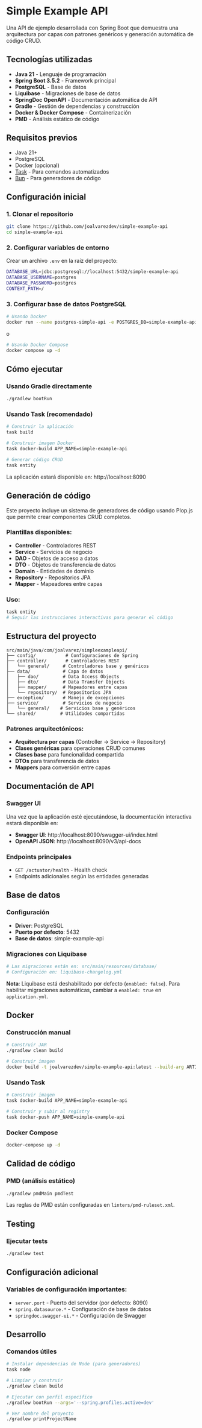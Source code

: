 # Simple Example API

Una API de ejemplo desarrollada con Spring Boot que demuestra una arquitectura por capas con patrones genéricos y generación automática de código CRUD.

## Tecnologías utilizadas

- **Java 21** - Lenguaje de programación
- **Spring Boot 3.5.2** - Framework principal
- **PostgreSQL** - Base de datos
- **Liquibase** - Migraciones de base de datos
- **SpringDoc OpenAPI** - Documentación automática de API
- **Gradle** - Gestión de dependencias y construcción
- **Docker & Docker Compose** - Containerización
- **PMD** - Análisis estático de código

## Requisitos previos

- Java 21+
- PostgreSQL
- Docker (opcional)
- [Task](https://github.com/go-task/task) - Para comandos automatizados
- [Bun](https://bun.sh/) - Para generadores de código

## Configuración inicial

### 1. Clonar el repositorio
```bash
git clone https://github.com/joalvarezdev/simple-example-api
cd simple-example-api
```

### 2. Configurar variables de entorno
Crear un archivo `.env` en la raíz del proyecto:
```bash
DATABASE_URL=jdbc:postgresql://localhost:5432/simple-example-api
DATABASE_USERNAME=postgres
DATABASE_PASSWORD=postgres
CONTEXT_PATH=/
```

### 3. Configurar base de datos PostgreSQL
```bash
# Usando Docker
docker run --name postgres-simple-api -e POSTGRES_DB=simple-example-api -e POSTGRES_USER=postgres -e POSTGRES_PASSWORD=postgres -p 5432:5432 -d postgres:15
```
o
```bash
# Usando Docker Compose
docker compose up -d
```

## Cómo ejecutar

### Usando Gradle directamente
```bash
./gradlew bootRun
```

### Usando Task (recomendado)
```bash
# Construir la aplicación
task build

# Construir imagen Docker
task docker-build APP_NAME=simple-example-api

# Generar código CRUD
task entity
```

La aplicación estará disponible en: http://localhost:8090

## Generación de código

Este proyecto incluye un sistema de generadores de código usando Plop.js que permite crear componentes CRUD completos.

### Plantillas disponibles:
- **Controller** - Controladores REST
- **Service** - Servicios de negocio
- **DAO** - Objetos de acceso a datos
- **DTO** - Objetos de transferencia de datos
- **Domain** - Entidades de dominio
- **Repository** - Repositorios JPA
- **Mapper** - Mapeadores entre capas

### Uso:
```bash
task entity
# Seguir las instrucciones interactivas para generar el código
```

## Estructura del proyecto

```
src/main/java/com/joalvarez/simpleexampleapi/
├── config/           # Configuraciones de Spring
├── controller/       # Controladores REST
│   └── general/     # Controladores base y genéricos
├── data/            # Capa de datos
│   ├── dao/         # Data Access Objects
│   ├── dto/         # Data Transfer Objects
│   ├── mapper/      # Mapeadores entre capas
│   └── repository/  # Repositorios JPA
├── exception/       # Manejo de excepciones
├── service/         # Servicios de negocio
│   └── general/    # Servicios base y genéricos
└── shared/         # Utilidades compartidas
```

### Patrones arquitectónicos:
- **Arquitectura por capas** (Controller → Service → Repository)
- **Clases genéricas** para operaciones CRUD comunes
- **Clases base** para funcionalidad compartida
- **DTOs** para transferencia de datos
- **Mappers** para conversión entre capas

## Documentación de API

### Swagger UI
Una vez que la aplicación esté ejecutándose, la documentación interactiva estará disponible en:
- **Swagger UI**: http://localhost:8090/swagger-ui/index.html
- **OpenAPI JSON**: http://localhost:8090/v3/api-docs

### Endpoints principales
- `GET /actuator/health` - Health check
- Endpoints adicionales según las entidades generadas

## Base de datos

### Configuración
- **Driver**: PostgreSQL
- **Puerto por defecto**: 5432
- **Base de datos**: simple-example-api

### Migraciones con Liquibase
```bash
# Las migraciones están en: src/main/resources/database/
# Configuración en: liquibase-changelog.yml
```

**Nota**: Liquibase está deshabilitado por defecto (`enabled: false`). Para habilitar migraciones automáticas, cambiar a `enabled: true` en `application.yml`.

## Docker

### Construcción manual
```bash
# Construir JAR
./gradlew clean build

# Construir imagen
docker build -t joalvarezdev/simple-example-api:latest --build-arg ARTIFACT_NAME=simple-example-api.jar .
```

### Usando Task
```bash
# Construir imagen
task docker-build APP_NAME=simple-example-api

# Construir y subir al registry
task docker-push APP_NAME=simple-example-api
```

### Docker Compose
```bash
docker-compose up -d
```

## Calidad de código

### PMD (análisis estático)
```bash
./gradlew pmdMain pmdTest
```

Las reglas de PMD están configuradas en `linters/pmd-ruleset.xml`.

## Testing

### Ejecutar tests
```bash
./gradlew test
```
## Configuración adicional

### Variables de configuración importantes:
- `server.port` - Puerto del servidor (por defecto: 8090)
- `spring.datasource.*` - Configuración de base de datos
- `springdoc.swagger-ui.*` - Configuración de Swagger

## Desarrollo

### Comandos útiles
```bash
# Instalar dependencias de Node (para generadores)
task node

# Limpiar y construir
./gradlew clean build

# Ejecutar con perfil específico
./gradlew bootRun --args='--spring.profiles.active=dev'

# Ver nombre del proyecto
./gradlew printProjectName
```